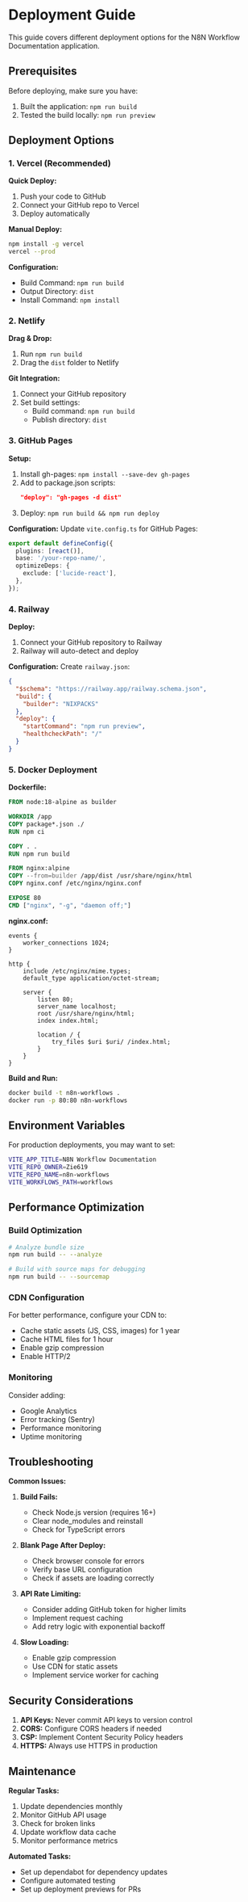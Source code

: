 # Deployment Guide

This guide covers different deployment options for the N8N Workflow Documentation application.

## Prerequisites

Before deploying, make sure you have:
1. Built the application: `npm run build`
2. Tested the build locally: `npm run preview`

## Deployment Options

### 1. Vercel (Recommended)

**Quick Deploy:**
1. Push your code to GitHub
2. Connect your GitHub repo to Vercel
3. Deploy automatically

**Manual Deploy:**
```bash
npm install -g vercel
vercel --prod
```

**Configuration:**
- Build Command: `npm run build`
- Output Directory: `dist`
- Install Command: `npm install`

### 2. Netlify

**Drag & Drop:**
1. Run `npm run build`
2. Drag the `dist` folder to Netlify

**Git Integration:**
1. Connect your GitHub repository
2. Set build settings:
   - Build command: `npm run build`
   - Publish directory: `dist`

### 3. GitHub Pages

**Setup:**
1. Install gh-pages: `npm install --save-dev gh-pages`
2. Add to package.json scripts:
   ```json
   "deploy": "gh-pages -d dist"
   ```
3. Deploy: `npm run build && npm run deploy`

**Configuration:**
Update `vite.config.ts` for GitHub Pages:
```typescript
export default defineConfig({
  plugins: [react()],
  base: '/your-repo-name/',
  optimizeDeps: {
    exclude: ['lucide-react'],
  },
});
```

### 4. Railway

**Deploy:**
1. Connect your GitHub repository to Railway
2. Railway will auto-detect and deploy

**Configuration:**
Create `railway.json`:
```json
{
  "$schema": "https://railway.app/railway.schema.json",
  "build": {
    "builder": "NIXPACKS"
  },
  "deploy": {
    "startCommand": "npm run preview",
    "healthcheckPath": "/"
  }
}
```

### 5. Docker Deployment

**Dockerfile:**
```dockerfile
FROM node:18-alpine as builder

WORKDIR /app
COPY package*.json ./
RUN npm ci

COPY . .
RUN npm run build

FROM nginx:alpine
COPY --from=builder /app/dist /usr/share/nginx/html
COPY nginx.conf /etc/nginx/nginx.conf

EXPOSE 80
CMD ["nginx", "-g", "daemon off;"]
```

**nginx.conf:**
```nginx
events {
    worker_connections 1024;
}

http {
    include /etc/nginx/mime.types;
    default_type application/octet-stream;

    server {
        listen 80;
        server_name localhost;
        root /usr/share/nginx/html;
        index index.html;

        location / {
            try_files $uri $uri/ /index.html;
        }
    }
}
```

**Build and Run:**
```bash
docker build -t n8n-workflows .
docker run -p 80:80 n8n-workflows
```

## Environment Variables

For production deployments, you may want to set:

```bash
VITE_APP_TITLE=N8N Workflow Documentation
VITE_REPO_OWNER=Zie619
VITE_REPO_NAME=n8n-workflows
VITE_WORKFLOWS_PATH=workflows
```

## Performance Optimization

### Build Optimization
```bash
# Analyze bundle size
npm run build -- --analyze

# Build with source maps for debugging
npm run build -- --sourcemap
```

### CDN Configuration
For better performance, configure your CDN to:
- Cache static assets (JS, CSS, images) for 1 year
- Cache HTML files for 1 hour
- Enable gzip compression
- Enable HTTP/2

### Monitoring
Consider adding:
- Google Analytics
- Error tracking (Sentry)
- Performance monitoring
- Uptime monitoring

## Troubleshooting

**Common Issues:**

1. **Build Fails:**
   - Check Node.js version (requires 16+)
   - Clear node_modules and reinstall
   - Check for TypeScript errors

2. **Blank Page After Deploy:**
   - Check browser console for errors
   - Verify base URL configuration
   - Check if assets are loading correctly

3. **API Rate Limiting:**
   - Consider adding GitHub token for higher limits
   - Implement request caching
   - Add retry logic with exponential backoff

4. **Slow Loading:**
   - Enable gzip compression
   - Use CDN for static assets
   - Implement service worker for caching

## Security Considerations

1. **API Keys:** Never commit API keys to version control
2. **CORS:** Configure CORS headers if needed
3. **CSP:** Implement Content Security Policy headers
4. **HTTPS:** Always use HTTPS in production

## Maintenance

**Regular Tasks:**
1. Update dependencies monthly
2. Monitor GitHub API usage
3. Check for broken links
4. Update workflow data cache
5. Monitor performance metrics

**Automated Tasks:**
- Set up dependabot for dependency updates
- Configure automated testing
- Set up deployment previews for PRs